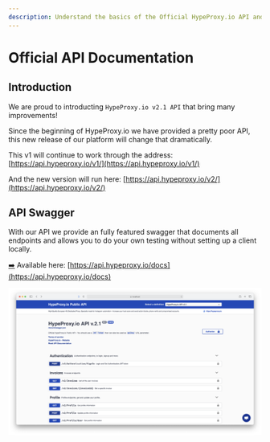 ```yaml
---
description: Understand the basics of the Official HypeProxy.io API and how it works.
---
```


# Official API Documentation

## Introduction

We are proud to introducting `HypeProxy.io v2.1 API` that bring many improvements!

Since the beginning of HypeProxy.io we have provided a pretty poor API, this new release of our platform will change that dramatically.

This v1 will continue to work through the address: [https://api.hypeproxy.io/v1/](https://api.hypeproxy.io/v1/)

And the new version will run here: [https://api.hypeproxy.io/v2/](https://api.hypeproxy.io/v2/)

## API Swagger

With our API we provide an fully featured swagger that documents all endpoints and allows you to do your own testing without setting up a client locally.

[➡️](https://emojipedia.org/right-arrow/) Available here: [https://api.hypeproxy.io/docs](https://api.hypeproxy.io/docs)

![Swagger Screenshot](<.gitbook/assets/Screenshot 2021-07-01 at 16.33.09.png>)



